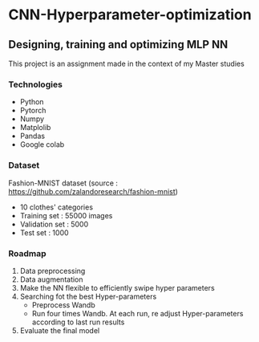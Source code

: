 # CNN-Hyperparameter-optimization
## Designing, training and optimizing MLP NN

This project is an assignment made in the context of my Master studies

### Technologies

* Python
* Pytorch
* Numpy
* Matplolib
* Pandas
* Google colab

### Dataset

Fashion-MNIST dataset (source : https://github.com/zalandoresearch/fashion-mnist)
* 10 clothes' categories
* Training set : 55000 images
* Validation set : 5000
* Test set : 1000


### Roadmap

1) Data preprocessing
2) Data augmentation
3) Make the NN flexible to efficiently swipe hyper parameters
4) Searching fot the best Hyper-parameters
      - Preprocess Wandb
      - Run four times Wandb. At each run, re adjust Hyper-parameters according to last run results
5) Evaluate the final model
